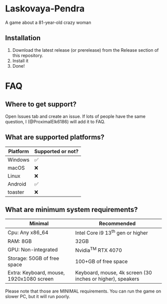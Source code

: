 # Laskovaya-Pendra
A game about a 81-year-old crazy woman
## Installation
1. Download the latest release (or prerelease) from the Release section of this repository.
2. Install it
3. Done!
# FAQ
## Where to get support?
Open Issues tab and create an issue. If lots of people have the same question, I (@ProximalElk6186) will add it to FAQ.
## What are supported platforms?

|Platform|Supported or not?|
|--------|-----------------|
|Windows |✅               |
|macOS   |❌               |
|Linux   |:x:
|Android |✅
|toaster |:x:

## What are minimum system requirements?

|Minimal|Recommended|
|--------|-----------------|
|Cpu: Any x86_64|Intel Core i9 13<sup>th</sup> gen or higher|
|RAM: 8GB|32GB|
|GPU: Non-integrated|Nvidia<sup>TM</sup> RTX 4070|
|Storage: 50GB of free space|100+GB of free space|
|Extra: Keyboard, mouse, 1920x1080 screen |Keyboard, mouse, 4k screen (30 inches or higher), speakers|

Please note that those are MINIMAL requirements. You can run the game on slower PC, but it will run poorly.

